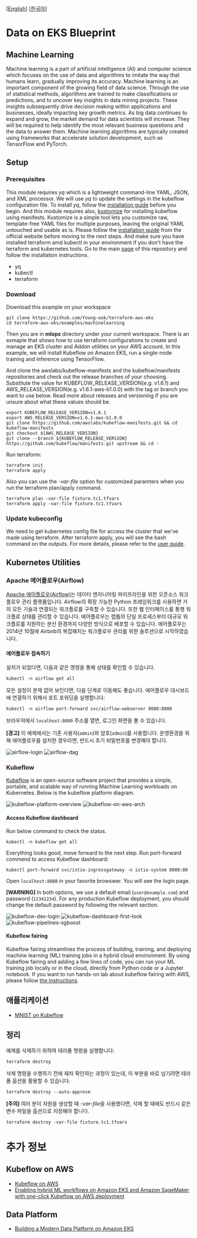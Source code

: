 [[English](README.md)] [[한국어](README.ko.md)]

# Data on EKS Blueprint
## Machine Learning
Machine learning is a part of artificial intelligence (AI) and computer science which focuses on the use of data and algorithms to imitate the way that humans learn, gradually improving its accuracy. Machine learning is an important component of the growing field of data science. Through the use of statistical methods, algorithms are trained to make classifications or predictions, and to uncover key insights in data mining projects. These insights subsequently drive decision making within applications and businesses, ideally impacting key growth metrics. As big data continues to expand and grow, the market demand for data scientists will increase. They will be required to help identify the most relevant business questions and the data to answer them. Machine learning algorithms are typically created using frameworks that accelerate solution development, such as TensorFlow and PyTorch.

## Setup
### Prerequisites
This module requires *yq* which is a lightweight command-line YAML, JSON, and XML processor. We will use *yq* to update the settings in the kubeflow configuration file. To install *yq*, follow the [installation guide](https://github.com/mikefarah/yq#install) before you begin. And this module requires also, [kustomize](https://kustomize.io/) for installing kubeflow using manifests. Kustomize is a simple tool lets you customize raw, template-free YAML files for multiple purposes, leaving the original YAML untouched and usable as is. Please follow the [installation guide](https://kubectl.docs.kubernetes.io/installation/kustomize/binaries/) from the official website before moving to the next steps. And make sure you have installed terraform amd kubectl in your environment if you don't have the terraform and kubernetes tools. Go to the main [page](https://github.com/Young-ook/terraform-aws-eks) of this repository and follow the installation instructions.

* yq
* kubectl
* terraform

### Download
Download this example on your workspace
```
git clone https://github.com/Young-ook/terraform-aws-eks
cd terraform-aws-eks/examples/machinelearning
```

Then you are in **mlops** directory under your current workspace. There is an exmaple that shows how to use terraform configurations to create and manage an EKS cluster and Addon utilities on your AWS account. In this example, we will install Kubeflow on Amazon EKS, run a single-node training and inference using TensorFlow.

And clone the awslabs/kubeflow-manifests and the kubeflow/manifests repositories and check out the release branches of your choosing. Substitute the value for KUBEFLOW_RELEASE_VERSION(e.g. v1.6.1) and AWS_RELEASE_VERSION(e.g. v1.6.1-aws-b1.0.0) with the tag or branch you want to use below. Read more about releases and versioning if you are unsure about what these values should be.

```
export KUBEFLOW_RELEASE_VERSION=v1.6.1
export AWS_RELEASE_VERSION=v1.6.1-aws-b1.0.0
git clone https://github.com/awslabs/kubeflow-manifests.git && cd kubeflow-manifests
git checkout ${AWS_RELEASE_VERSION}
git clone --branch ${KUBEFLOW_RELEASE_VERSION} https://github.com/kubeflow/manifests.git upstream && cd -
```

Run terraform:
```
terraform init
terraform apply
```
Also you can use the *-var-file* option for customized paramters when you run the terraform plan/apply command.
```
terraform plan -var-file fixture.tc1.tfvars
terraform apply -var-file fixture.tc1.tfvars
```

### Update kubeconfig
We need to get kubernetes config file for access the cluster that we've made using terraform. After terraform apply, you will see the bash command on the outputs. For more details, please refer to the [user guide](https://github.com/Young-ook/terraform-aws-eks#generate-kubernetes-config).


## Kubernetes Utilities
### Apache 에어플로우(Airflow)
[Apache 에어플로우(Airflow)](https://airflow.apache.org/)는 데이터 엔지니어링 파이프라인을 위한 오픈소스 워크플로우 관리 플랫폼입니다. Airflow의 확장 가능한 Python 프레임워크를 사용하면 거의 모든 기술과 연결되는 워크플로를 구축할 수 있습니다. 또한 웹 인터페이스를 통행 워크플로 상태를 관리할 수 있습니다. 에어플로우는 랩톱의 단일 프로세스부터 대규모 워크플로를 지원하는 분산 환경까지 다양한 방식으로 배포할 수 있습니다. 에어플로우는 2014년 10월에 Airbnb의 복잡해지는 워크플로우 관리를 위한 솔루션으로 시작하였습니다.

#### 에어플로우 접속하기
설치가 되었다면, 다음과 같은 명령을 통해 상태를 확인할 수 있습니다.
```
kubectl -n airflow get all
```

모든 설정이 문제 없어 보인다면, 다음 단계로 이동해도 좋습니다. 에어플로우 대시보드에 연결하기 위해서 포트 포워딩을 실행합니다:
```
kubectl -n airflow port-forward svc/airflow-webserver 8080:8080
```

브라우저에서 `localhost:8080` 주소를 열면, 로그인 화면을 볼 수 있습니다.

**[경고]** 이 예제에서는 기존 사용자(`admin`)와 암호(`admin`)를 사용합니다. 운영환경을 위해 애어플로우를 설치한 경우라면, 반드시 초기 비밀번호를 변경해야 합니다.

![airflow-login](../../images/airflow-login.png)
![airflow-dag](../../images/airflow-dag.png)

### Kubeflow
[Kubeflow](https://www.kubeflow.org/) is an open-source software project that provides a simple, portable, and scalable way of running Machine Learning workloads on Kubernetes. Below is the kubeflow platform diagram.

![kubeflow-platform-overview](../../images/kubeflow-platform-overview.png)
![kubeflow-on-aws-arch](../../images/kubeflow-on-aws-arch.png)

#### Access Kubeflow dashboard
Run below command to check the status.
```
kubectl -n kubeflow get all
```

Everything looks good, move forward to the next step. Run port-forward commend to access Kubeflow dashboard:
```
kubectl port-forward svc/istio-ingressgateway -n istio-system 8080:80
```

Open `localhost:8080` in your favorite browswer. You will see the login page.

**[WARNING]** In both options, we use a default email (`user@example.com`) and password (`12341234`). For any production Kubeflow deployment, you should change the default password by following the relevant section.

![kubeflow-dex-login](../../images/kubeflow-dex-login.png)
![kubeflow-dashboard-first-look](../../images/kubeflow-dashboard-first-look.png)
![kubeflow-pipelines-xgboost](../../images/kubeflow-pipelines-xgboost.png)

#### Kubeflow fairing
Kubeflow fairing streamlines the process of building, training, and deploying machine learning (ML) training jobs in a hybrid cloud environment. By using Kubeflow fairing and adding a few lines of code, you can run your ML training job locally or in the cloud, directly from Python code or a Jupyter notebook. If you want to run hands-on lab about kubeflow fairing with AWS, please follow [the instructions](https://www.eksworkshop.com/advanced/420_kubeflow/fairing/).


## 애플리케이션
- [MNIST on Kubeflow](./apps/README.md#mnist-on-kubeflow)

## 정리
예제를 삭제하기 위하여 테라폼 명령을 실행합니다:
```
terraform destroy
```

삭제 명령을 수행하기 전에 재차 확인하는 과정이 있는데, 이 부분을 바로 넘기려면 테라폼 옵션을 활용할 수 있습니다.
```
terraform destroy --auto-approve
```

**[주의]** 여러 분이 자원을 생성할 때 *-var-file*을 사용했다면, 삭제 할 때에도 반드시 같은 변수 파일을 옵션으로 지정해야 합니다.
```
terraform destroy -var-file fixture.tc1.tfvars
```

# 추가 정보
## Kubeflow on AWS
- [Kubeflow on AWS](https://awslabs.github.io/kubeflow-manifests/docs/about/)
- [Enabling hybrid ML workflows on Amazon EKS and Amazon SageMaker with one-click Kubeflow on AWS deployment](https://aws.amazon.com/blogs/machine-learning/enabling-hybrid-ml-workflows-on-amazon-eks-and-amazon-sagemaker-with-one-click-kubeflow-on-aws-deployment/)
## Data Platform
- [Building a Modern Data Platform on Amazon EKS](https://youtu.be/7AHuMNqbR7o)
